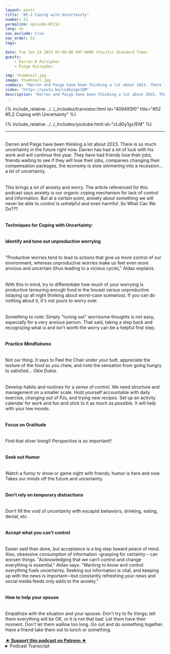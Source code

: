 ```yaml
---
layout: posts
title: "#5.2 Coping with Uncertainty"
number: 52
permalink: episode-WTL52
lang: en
nav_exclude: true
nav_order: 52
tags:

date: Tue Jan 24 2023 07:00:00 GMT-0800 (Pacific Standard Time)
guests:
    - Darren W Pulsipher
    - Paige Pulsipher

img: thumbnail.jpg
image: thumbnail.jpg
summary: "Darren and Paige have been thinking a lot about 2023. There is so much uncertainty in the future right now. Darren has had a lot of luck with his work and will continue this year. They have had friends lose their jobs, friends waiting to see if they will lose their jobs, companies changing their compensation packages, the economy is slow simmering into a recession…a lot of uncertainty."
video: "https://youtu.be/cLdGy1gx1EM"
description: "Darren and Paige have been thinking a lot about 2023. There is so much uncertainty in the future right now. Darren has had a lot of luck with his work and will continue this year. They have had friends lose their jobs, friends waiting to see if they will lose their jobs, companies changing their compensation packages, the economy is slow simmering into a recession…a lot of uncertainty."
---
```


<div>
{% include_relative ../../_includes/transistor.html id="409493f0" title="#52 #5.2 Coping with Uncertainty" %}

{% include_relative ../../_includes/youtube.html id="cLdGy1gx1EM" %}
</div>

---

<html><head></head><body><div><br>Darren and Paige have been thinking a lot about 2023. There is so much uncertainty in the future right now. Darren has had a lot of luck with his work and will continue this year. They have had friends lose their jobs, friends waiting to see if they will lose their jobs, companies changing their compensation packages, the economy is slow simmering into a recession…a lot of uncertainty.<br><br></div><div><br>This brings a lot of anxiety and worry. The article referenced for this podcast says anxiety is our organic coping mechanism for lack of control and information. But at a certain point, anxiety about something we will never be able to control is unhelpful and even harmful. So What Can We Do???<br><br></div><div><strong><br>Techniques for Coping with Uncertainty:<br></strong><br></div><div><strong><br>Identify and tune out unproductive worrying<br></strong><br></div><div><br>"Productive worries tend to lead to actions that give us more control of our environment, whereas unproductive worries make us feel even more anxious and uncertain (thus leading to a vicious cycle)," Aldao explains.<br><br></div><div><br>With this in mind, try to differentiate how much of your worrying is productive (ensuring enough food in the house) versus unproductive (staying up all night thinking about worst-case scenarios). If you can do nothing about it, it's not yours to worry over.<br><br></div><div><br>Something to note: Simply "tuning out" worrisome thoughts is not easy, especially for a very anxious person. That said, taking a step back and recognizing what is and isn't worth the worry can be a helpful first step.<br><br></div><div><strong><br>Practice Mindfulness<br></strong><br></div><div><br>Not our thing. It says to Feel the Chair under your butt, appreciate the texture of the food as you chew, and note the sensation from going hungry to satisfied… Okie Dokie.<br><br></div><div><br>Develop habits and routines for a sense of control. We need structure and management on a smaller scale. Hold yourself accountable with daily exercise, changing out of PJs, and trying new recipes. Set up an activity calendar for work and fun and stick to it as much as possible. It will help with your low moods.<br><br></div><div><strong><br>Focus on Gratitude<br></strong><br></div><div><br>Find that silver lining!! Perspective is so important!!<br><br></div><div><strong><br>Seek out Humor<br></strong><br></div><div><br>Watch a funny tv show or game night with friends; humor is here and now. Takes our minds off the future and uncertainty.<br><br></div><div><strong><br>Don’t rely on temporary distractions<br></strong><br></div><div><br>Don’t fill the void of uncertainty with escapist behaviors, drinking, eating, denial, etc.<br><br></div><div><strong><br>Accept what you can't control<br></strong><br></div><div><br>Easier said than done, but acceptance is a big step toward peace of mind. Also, obsessive consumption of information -grasping for certainty – can worsen things. "Acknowledging that we can't control and change everything is essential," Aldao says. "Wanting to know and control everything fuels uncertainty. Seeking out information is vital, and keeping up with the news is important—but constantly refreshing your news and social media feeds only adds to the anxiety."<br><br></div><div><strong><br>How to help your spouse<br></strong><br></div><div><br>Empathize with the situation and your spouse. Don't try to fix things; tell them everything will be OK, or it is not that bad. Let them have their moment. Don't let them wallow too long. Go out and do something together. Have a friend take them out to lunch or something.<br><br></div>
<strong>
  <a href="https://www.patreon.com/wheresthelemonade" target="_donate" rel="payment" title="★ Support this podcast on Patreon ★">★ Support this podcast on Patreon ★</a>
</strong></body></html>

<details>
<summary> Podcast Transcript </summary>

<p></p>

</details>

